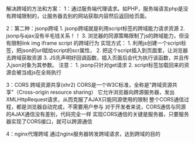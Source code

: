 <!--
 * @Author: dhj 17613071153@163.com
 * @Date: 2023-03-16 10:34:23
 * @LastEditors: dhj 17613071153@163.com
 * @LastEditTime: 2023-03-16 10:37:37
 * @FilePath: \vuepress\docs\docs\JS\proxy.md
 * @Description: 这是默认设置,请设置`customMade`, 打开koroFileHeader查看配置 进行设置: https://github.com/OBKoro1/koro1FileHeader/wiki/%E9%85%8D%E7%BD%AE
-->
解决跨域的方法和方案：
1：通过服务端代理请求。如PHP，服务端语言php是没有跨域限制的，让服务器去别的网站获取内容然后返回给页面。

2：第二种：jsonp跨域
    1. jsonp跨域就是利用script标签的跨域能力请求资源
    2. jsonp与ajax没有半毛钱关系！！
    3. 浏览器的同源策略限制了js的跨域能力，但没有限制link img iframe script 的跨域行为
    实现方式：
    1. 利用js创建一个script标签，把json的url赋给script的scr属性，
    2. 把这个script插入到页面里，让浏览器去跨域获取资源
    3. JS先声明好回调函数，插入页面后会代为执行该函数，并且传入json对象为其参数。
    注意：
    1. jsonp只针对get请求
    2. script标签加载回来的资源会被当成js在全局执行

3：CORS 跨域资源共享(xhr2)
    CORS是一个W3C标准，全称是"跨域资源共享"（Cross-origin resource sharing）
    它允许浏览器向跨源服务器，发出XMLHttpRequest请求，从而克服了AJAX只能同源使用的限制
    整个CORS通信过程，都是浏览器自动完成，不需要用户参与
    对于开发者来说，CORS通信与同源的AJAX通信没有差别，代码完全一样
    实现CORS通信的关键是服务器，只要服务器实现了CORS接口，就可以跨源通信

4：nginx代理跨域
    通过nginx服务器转发跨域请求，达到跨域的目的